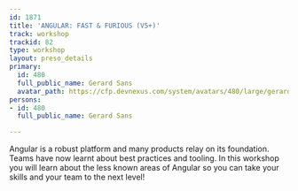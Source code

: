```yaml
---
id: 1871
title: 'ANGULAR: FAST & FURIOUS (V5+)'
track: workshop
trackid: 82
type: workshop
layout: preso_details
primary:
  id: 480
  full_public_name: Gerard Sans
  avatar_path: https://cfp.devnexus.com/system/avatars/480/large/gerardsans.jpg?1510698190
persons:
- id: 480
  full_public_name: Gerard Sans

---
```

Angular is a robust platform and many products relay on its foundation. Teams have now learnt about best practices and tooling.
In this workshop you will learn about the less known areas of Angular so you can take your skills and your team to the next level!